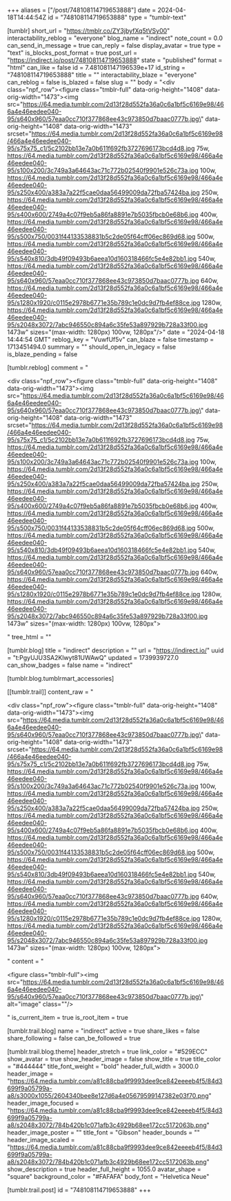 +++
aliases = ["/post/748108114719653888"]
date = 2024-04-18T14:44:54Z
id = "748108114719653888"
type = "tumblr-text"

[tumblr]
short_url = "https://tmblr.co/ZY3jbyfXq5tVSy00"
interactability_reblog = "everyone"
blog_name = "indirect"
note_count = 0.0
can_send_in_message = true
can_reply = false
display_avatar = true
type = "text"
is_blocks_post_format = true
post_url = "https://indirect.io/post/748108114719653888"
state = "published"
format = "html"
can_like = false
id = 7.481081147196539e+17
id_string = "748108114719653888"
title = ""
interactability_blaze = "everyone"
can_reblog = false
is_blazed = false
slug = ""
body = "<div class=\"npf_row\"><figure class=\"tmblr-full\" data-orig-height=\"1408\" data-orig-width=\"1473\"><img src=\"https://64.media.tumblr.com/2d13f28d552fa36a0c6a1bf5c6169e98/466a4e46eedee040-95/s640x960/57eaa0cc710f377868ee43c973850d7baac0777b.jpg\" data-orig-height=\"1408\" data-orig-width=\"1473\" srcset=\"https://64.media.tumblr.com/2d13f28d552fa36a0c6a1bf5c6169e98/466a4e46eedee040-95/s75x75_c1/5c2102bb13e7a0b611f692fb3727696173bcd4d8.jpg 75w, https://64.media.tumblr.com/2d13f28d552fa36a0c6a1bf5c6169e98/466a4e46eedee040-95/s100x200/3c749a3a64643ac71c772b02540f9901e526c73a.jpg 100w, https://64.media.tumblr.com/2d13f28d552fa36a0c6a1bf5c6169e98/466a4e46eedee040-95/s250x400/a383a7a22f5cae0daa56499009da72fba57424ba.jpg 250w, https://64.media.tumblr.com/2d13f28d552fa36a0c6a1bf5c6169e98/466a4e46eedee040-95/s400x600/2749a4c07f9eb5a86fa8891e7b5035fbcb0e68b6.jpg 400w, https://64.media.tumblr.com/2d13f28d552fa36a0c6a1bf5c6169e98/466a4e46eedee040-95/s500x750/0031f44133538831b5c2de05f64cff06ec869d68.jpg 500w, https://64.media.tumblr.com/2d13f28d552fa36a0c6a1bf5c6169e98/466a4e46eedee040-95/s540x810/3db49f09493b6aeea10d160318466fc5e4e82bb1.jpg 540w, https://64.media.tumblr.com/2d13f28d552fa36a0c6a1bf5c6169e98/466a4e46eedee040-95/s640x960/57eaa0cc710f377868ee43c973850d7baac0777b.jpg 640w, https://64.media.tumblr.com/2d13f28d552fa36a0c6a1bf5c6169e98/466a4e46eedee040-95/s1280x1920/c0115e2978b6771e35b789c1e0dc9d7fb4ef88ce.jpg 1280w, https://64.media.tumblr.com/2d13f28d552fa36a0c6a1bf5c6169e98/466a4e46eedee040-95/s2048x3072/7abc946550c894a6c35fe53a897929b728a33f00.jpg 1473w\" sizes=\"(max-width: 1280px) 100vw, 1280px\"/></figure></div>"
date = "2024-04-18 14:44:54 GMT"
reblog_key = "VuwfUf5v"
can_blaze = false
timestamp = 1713451494.0
summary = ""
should_open_in_legacy = false
is_blaze_pending = false

[tumblr.reblog]
comment = "<p><div class=\"npf_row\"><figure class=\"tmblr-full\" data-orig-height=\"1408\" data-orig-width=\"1473\"><img src=\"https://64.media.tumblr.com/2d13f28d552fa36a0c6a1bf5c6169e98/466a4e46eedee040-95/s640x960/57eaa0cc710f377868ee43c973850d7baac0777b.jpg\" data-orig-height=\"1408\" data-orig-width=\"1473\" srcset=\"https://64.media.tumblr.com/2d13f28d552fa36a0c6a1bf5c6169e98/466a4e46eedee040-95/s75x75_c1/5c2102bb13e7a0b611f692fb3727696173bcd4d8.jpg 75w, https://64.media.tumblr.com/2d13f28d552fa36a0c6a1bf5c6169e98/466a4e46eedee040-95/s100x200/3c749a3a64643ac71c772b02540f9901e526c73a.jpg 100w, https://64.media.tumblr.com/2d13f28d552fa36a0c6a1bf5c6169e98/466a4e46eedee040-95/s250x400/a383a7a22f5cae0daa56499009da72fba57424ba.jpg 250w, https://64.media.tumblr.com/2d13f28d552fa36a0c6a1bf5c6169e98/466a4e46eedee040-95/s400x600/2749a4c07f9eb5a86fa8891e7b5035fbcb0e68b6.jpg 400w, https://64.media.tumblr.com/2d13f28d552fa36a0c6a1bf5c6169e98/466a4e46eedee040-95/s500x750/0031f44133538831b5c2de05f64cff06ec869d68.jpg 500w, https://64.media.tumblr.com/2d13f28d552fa36a0c6a1bf5c6169e98/466a4e46eedee040-95/s540x810/3db49f09493b6aeea10d160318466fc5e4e82bb1.jpg 540w, https://64.media.tumblr.com/2d13f28d552fa36a0c6a1bf5c6169e98/466a4e46eedee040-95/s640x960/57eaa0cc710f377868ee43c973850d7baac0777b.jpg 640w, https://64.media.tumblr.com/2d13f28d552fa36a0c6a1bf5c6169e98/466a4e46eedee040-95/s1280x1920/c0115e2978b6771e35b789c1e0dc9d7fb4ef88ce.jpg 1280w, https://64.media.tumblr.com/2d13f28d552fa36a0c6a1bf5c6169e98/466a4e46eedee040-95/s2048x3072/7abc946550c894a6c35fe53a897929b728a33f00.jpg 1473w\" sizes=\"(max-width: 1280px) 100vw, 1280px\"></figure></div></p>"
tree_html = ""

[tumblr.blog]
title = "indirect"
description = ""
url = "https://indirect.io/"
uuid = "t:PgyUJU3SA2Klwyt81UWAwQ"
updated = 1739939727.0
can_show_badges = false
name = "indirect"

[tumblr.blog.tumblrmart_accessories]

[[tumblr.trail]]
content_raw = "<p><div class=\"npf_row\"><figure class=\"tmblr-full\" data-orig-height=\"1408\" data-orig-width=\"1473\"><img src=\"https://64.media.tumblr.com/2d13f28d552fa36a0c6a1bf5c6169e98/466a4e46eedee040-95/s640x960/57eaa0cc710f377868ee43c973850d7baac0777b.jpg\" data-orig-height=\"1408\" data-orig-width=\"1473\" srcset=\"https://64.media.tumblr.com/2d13f28d552fa36a0c6a1bf5c6169e98/466a4e46eedee040-95/s75x75_c1/5c2102bb13e7a0b611f692fb3727696173bcd4d8.jpg 75w, https://64.media.tumblr.com/2d13f28d552fa36a0c6a1bf5c6169e98/466a4e46eedee040-95/s100x200/3c749a3a64643ac71c772b02540f9901e526c73a.jpg 100w, https://64.media.tumblr.com/2d13f28d552fa36a0c6a1bf5c6169e98/466a4e46eedee040-95/s250x400/a383a7a22f5cae0daa56499009da72fba57424ba.jpg 250w, https://64.media.tumblr.com/2d13f28d552fa36a0c6a1bf5c6169e98/466a4e46eedee040-95/s400x600/2749a4c07f9eb5a86fa8891e7b5035fbcb0e68b6.jpg 400w, https://64.media.tumblr.com/2d13f28d552fa36a0c6a1bf5c6169e98/466a4e46eedee040-95/s500x750/0031f44133538831b5c2de05f64cff06ec869d68.jpg 500w, https://64.media.tumblr.com/2d13f28d552fa36a0c6a1bf5c6169e98/466a4e46eedee040-95/s540x810/3db49f09493b6aeea10d160318466fc5e4e82bb1.jpg 540w, https://64.media.tumblr.com/2d13f28d552fa36a0c6a1bf5c6169e98/466a4e46eedee040-95/s640x960/57eaa0cc710f377868ee43c973850d7baac0777b.jpg 640w, https://64.media.tumblr.com/2d13f28d552fa36a0c6a1bf5c6169e98/466a4e46eedee040-95/s1280x1920/c0115e2978b6771e35b789c1e0dc9d7fb4ef88ce.jpg 1280w, https://64.media.tumblr.com/2d13f28d552fa36a0c6a1bf5c6169e98/466a4e46eedee040-95/s2048x3072/7abc946550c894a6c35fe53a897929b728a33f00.jpg 1473w\" sizes=\"(max-width: 1280px) 100vw, 1280px\"></figure></div></p>"
content = "<p><figure class=\"tmblr-full\"><img src=\"https://64.media.tumblr.com/2d13f28d552fa36a0c6a1bf5c6169e98/466a4e46eedee040-95/s640x960/57eaa0cc710f377868ee43c973850d7baac0777b.jpg\" alt=\"image\" class=\"\"/></figure></p>"
is_current_item = true
is_root_item = true

[tumblr.trail.blog]
name = "indirect"
active = true
share_likes = false
share_following = false
can_be_followed = true

[tumblr.trail.blog.theme]
header_stretch = true
link_color = "#529ECC"
show_avatar = true
show_header_image = false
show_title = true
title_color = "#444444"
title_font_weight = "bold"
header_full_width = 3000.0
header_image = "https://64.media.tumblr.com/a81c88cba9f9993dee9ce842eeeeb4f5/84d3699f9a05799a-a8/s3000x1055/2604340bee8e127d6a4e05679599147382e03f70.png"
header_image_focused = "https://64.media.tumblr.com/a81c88cba9f9993dee9ce842eeeeb4f5/84d3699f9a05799a-a8/s2048x3072/784b420b1c071afb3c4929b68ee172cc5172063b.png"
header_image_poster = ""
title_font = "Gibson"
header_bounds = ""
header_image_scaled = "https://64.media.tumblr.com/a81c88cba9f9993dee9ce842eeeeb4f5/84d3699f9a05799a-a8/s2048x3072/784b420b1c071afb3c4929b68ee172cc5172063b.png"
show_description = true
header_full_height = 1055.0
avatar_shape = "square"
background_color = "#FAFAFA"
body_font = "Helvetica Neue"

[tumblr.trail.post]
id = "748108114719653888"
+++
